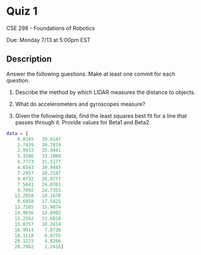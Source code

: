 # Quiz 1

CSE 298 - Foundations of Robotics

Due: Monday 7/13 at 5:00pm EST

## Description

Answer the following questions. Make at least one commit for each question.

1. Describe the method by which LIDAR measures the distance to objects.

2. What do accelerometers and gyroscopes measure?

3. Given the following data, find the least squares best fit for a line that passes through it. Provide values for Beta1 and Beta2.

```Matlab
data = [    
    0.8345   39.6147
    2.7439   39.7819
    2.9933   35.9441
    5.3286   33.1060
    4.7773   31.5177
    4.6543   30.9445
    7.2957   28.2147
    9.8732   26.9777
    7.5641   24.0761
    9.7092   24.7355
   12.2058   18.1678
    9.6958   17.5425
   13.7505   15.9074
   14.9036   14.0982
   15.2562   13.6018
   15.0757   10.2414
   16.9914    7.8736
   18.1118    6.0755
   20.1223    4.8266
   20.7962    1.2416]
```   
